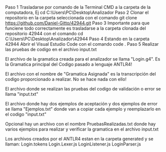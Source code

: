 Paso 1 Trasladarse por comando de la Terminal CMD a la carpeta de la computadora, Ej     cd C:\Users\PC\Desktop\Analizador 
Paso 2 Clonar el repositorio en la carpeta seleccionada con el comando     git clone https://github.com/Daniel-Gitto/42944.git
Paso 3 Importante para que funciene todo correctamente es trasladarse a la carpeta clonada del repositorio 42944 con el comando     cd C:\Users\PC\Desktop\Analizador\42944
Paso 4 Estando en la carpeta 42944 Abrir el Visual Estudio Code con el comando     code .
Paso 5 Realizar las pruebas de codigo en el archivo input.txt 

El archivo de la gramatica creada para el analizador se llama "Login.g4". Es la Gramatica principal del Codigo pasado a lenguaje ANTLR4!

El archivo con el nombre de "Gramatica Asignada" es la transcripción del codigo proporcionado a realizar. No se hace nada con ello!

El archivo donde se realizan las pruebas del codigo de validación o error se llama "input.txt"

El archivo donde hay dos ejemplos de aceptación y dos ejemplos de error se llama "Ejemplos.txt" donde van a copiar cada ejemplo y reemplazarlo en el codigo "input.txt"

Opcional hay un archivo con el nombre PruebasRealizadas.txt donde hay varios ejemplos para realizar y verificar la gramatica en el archivo input.txt 

Los archivos creados por el ANTLR4 estan en la carpeta generated y se llaman:
Login.tokens 
Login.Lexer.js
LoginListener.js
LoginParser.js

